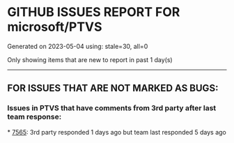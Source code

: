 
# GITHUB ISSUES REPORT FOR microsoft/PTVS


Generated on 2023-05-04 using: stale=30, all=0


Only showing items that are new to report in past 1 day(s)


---

## FOR ISSUES THAT ARE NOT MARKED AS BUGS:


### Issues in PTVS that have comments from 3rd party after last team response:


\* [7565](https://github.com/microsoft/PTVS/issues/7565 "Feature Request:  Add python 3.12 and up to Visual Studio Preview 2022 ..."): 3rd party responded 1 days ago but team last responded 5 days ago
